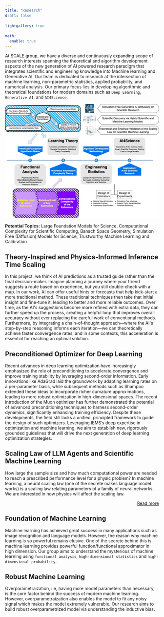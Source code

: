 ```yaml
---
title: "Research"
draft: false

lightgallery: true

math:
  enable: true
---
```


At SCALE group, we have a diverse and continuously expanding scope of research interests spanning the theoretical and algorithm development aspects of  the new generation of AI powered research paradigm that integrates scientific and engineering knowledge into Machine learning and Generative AI. Our team is dedicated to research at the intersection of machine learning, non-parametric statistics, applied probability, and numerical analysis. Our primary focus lies in developing algorithmic and theoretical foundations for modern domains such as `Deep Learning`, `Generative AI`, and `AI4Science`.

![Research](./framework.png)

**Potential Topics:** Large Foundation Models for Science, Computational Complexity for Scientific Computing, Banach Space Geometry, Simulation Free (Diffusion) Models for Science, Trustworthy Machine Learning and Calibration

## Theory-Inspired and Physics-Informed Inference Time Scaling

In this project, we think of AI predictions as a trusted guide rather than the final decision-maker. Imagine planning a journey where your friend suggests a route based on experience, but you still double-check with a map. In our work, AI can offer useful hints or forecasts that help kick-start a more traditional method. These traditional techniques then take that initial insight and fine-tune it, leading to better and more reliable outcomes. Over time, as the AI's suggestions become more refined with extra data, they can further speed up the process, creating a helpful loop that improves overall accuracy without ever replacing the careful work of conventional methods. Furthermore, by integrating a chain-of-thought approach—where the AI's step-by-step reasoning informs each iteration—we can theoretically achieve faster convergence rates, and in some contexts, this acceleration is essential for reaching an optimal solution.

## Preconditioned Optimizer for Deep Learning

Recent advances in deep learning optimization have increasingly emphasized the role of preconditioning to accelerate convergence and improve training stability by leveraging second-order information. Early innovations like AdaGrad laid the groundwork by adapting learning rates on a per-parameter basis, while subsequent methods such as Shampoo extended these ideas to incorporate richer curvature approximations, leading to more robust optimization in high-dimensional spaces. The recent introduction of the Muon optimizer has further demonstrated the potential of advanced preconditioning techniques to harness second-order dynamics, significantly enhancing training efficiency. Despite these developments, the field still lacks a unified, principled framework to guide the design of such optimizers. Leveraging IEMS’s deep expertise in optimization and machine learning, we aim to establish new, rigorously grounded guidelines that will drive the next generation of deep learning optimization strategies.

## Scaling Law of LLM Agents and Scientific Machine Learning

How large the sample size and how much computational power are needed to reach a prescribed performance level for a physic problem? In machine learning, a neural scaling law (one of the secrete makes language model works) is a scaling law relating parameters of a family of neural networks. We are interested in how physics will affect the scaling law.

<div style="text-align: right;">
<a href="/posts/scalinglaw/">Read more <i class="fas fa-angle-double-right fa-fw"></i></a>
</div>

## Foundation of Machine Learning

Machine learning has achieved great success in many applications such as image recognition and language models. However, the reason why machine learning is so powerful remains elusive. One of the secrete behind this is machine learning provides powerful function/functional approximator in high dimension. Our group aims to understand the mysterious of machine learning using `functional analysis`, `high-dimensional statistics` and `high-dimensional probability`.


## Robust Machine Learning

Overparametraization, i.e, having more model parameters than necessary, is the core factor behind the success of modern machine learning. However, overparametraization also enables the model to fit any noisy signal which makes the model extremely vulnerable. Our research aims to build robust overparametrized model via understanding the inductive bias.

